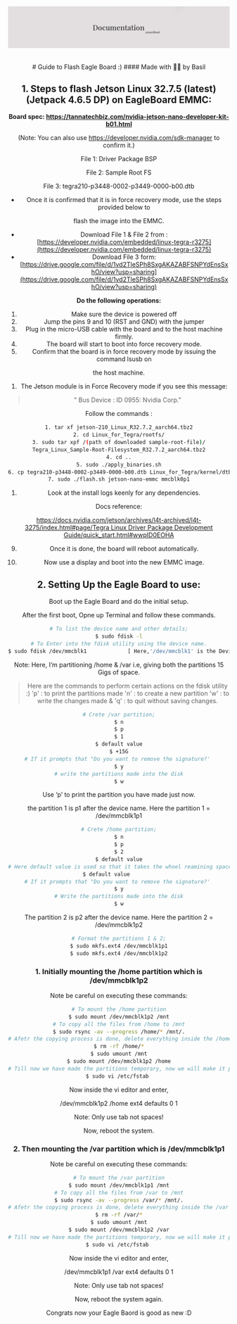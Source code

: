 <div align="center">
  <p>
    <a align="center" href="" target="_blank">
      <img
        width="850"
        src="https://github.com/myselfbasil/Guide-to-Flash-Eagle-Board/blob/b2d1631c7da3929ebf52d0c46a6da406e4057829/assets/header_img.jpg"
      >
    </a>
  </p>
  <br>
# Guide to Flash Eagle Board :)
#### Made with  🫶🏻  by Basil

## 1. Steps to flash Jetson Linux 32.7.5 (latest) (Jetpack 4.6.5 DP) on EagleBoard EMMC:

**Board spec: https://tannatechbiz.com/nvidia-jetson-nano-developer-kit-b01.html**

(Note: You can also use https://developer.nvidia.com/sdk-manager to confirm it.)

File 1: Driver Package BSP

File 2: Sample Root FS

File 3: tegra210-p3448-0002-p3449-0000-b00.dtb

- Once it is confirmed that it is in force recovery mode, use the steps provided below to

flash the image into the EMMC.

- Download File 1 & File 2 from : [https://developer.nvidia.com/embedded/linux-tegra-r3275](https://developer.nvidia.com/embedded/linux-tegra-r3275)
- Download File 3 form: [https://drive.google.com/file/d/1vd2TleSPh8SxgAKAZABFSNPYdEnsSxhO/view?usp=sharing](https://drive.google.com/file/d/1vd2TleSPh8SxgAKAZABFSNPYdEnsSxhO/view?usp=sharing)

**Do the following operations:**

1. Make sure the device is powered off
2. Jump the pins 9 and 10 (RST and GND) with the jumper
3. Plug in the micro-USB cable with the board and to the host machine firmly.
4. The board will start to boot into force recovery mode.
5. Confirm that the board is in force recovery mode by issuing the command lsusb on

the host machine.

1. The Jetson module is in Force Recovery mode if you see this message:

> " Bus <bbb> Device <ddd>: ID 0955: <nnnn> Nvidia Corp."
> 

Follow the commands :

```bash
1. tar xf jetson-210_Linux_R32.7.2_aarch64.tbz2
2. cd Linux_for_Tegra/rootfs/
3. sudo tar xpf /(path of downloaded sample-root-file)/
Tegra_Linux_Sample-Root-Filesystem_R32.7.2_aarch64.tbz2
4. cd ..
5. sudo ./apply_binaries.sh
6. cp tegra210-p3448-0002-p3449-0000-b00.dtb Linux_for_Tegra/kernel/dtb/
7. sudo ./flash.sh jetson-nano-emmc mmcblk0p1
```

1. Look at the install logs keenly for any dependencies.

Docs reference: 

[https://docs.nvidia.com/jetson/archives/l4t-archived/l4t-3275/index.html#page/Tegra Linux Driver Package Development Guide/quick_start.html#wwpID0EOHA](https://docs.nvidia.com/jetson/archives/l4t-archived/l4t-3275/index.html#page/Tegra%20Linux%20Driver%20Package%20Development%20Guide/quick_start.html#wwpID0EOHA)

9. Once it is done, the board will reboot automatically.

10. Now use a display and boot into the new EMMC image.

## 2. Setting Up the Eagle Board to use:

Boot up the Eagle Board and do the initial setup.

After the first boot, Opne up Terminal and follow these commands.

```bash
# To list the device name and other details;
$ sudo fdisk -l
# To Enter into the fdisk utility using the device name.
$ sudo fdisk /dev/mmcblk1             [ Here,'/dev/mmcblk1' is the Device name ]
```

Note: Here, I’m partitioning /home & /var i.e, giving both the partitions 15 Gigs of space.

> Here are the commands to perform certain actions on the fdisk utility :)
'p' : to print the partitions made
'n' : to create a new partition
'w' : to write the changes made &
'q' : to quit without saving changes.
> 

```bash
# Crete /var partition;
$ n
$ p
$ 1
$ default value
$ +15G
# If it prompts that "Do you want to remove the signature?' 
$ y
# write the partitions made into the disk
$ w
```

Use ‘p’ to print the partition you have made just now.

the partition 1 is  p1 after the device name. Here the partition 1 = /dev/mmcblk1p1

```bash
# Crete /home partition;
$ n
$ p
$ 2
$ default value
# Here default value is used so that it takes the whoel reamining space
$ default value        
# If it prompts that "Do you want to remove the signature?' 
$ y
# Write the partitions made into the disk
$ w
```

The partition 2 is p2 after the device name. Here the partition 2 = /dev/mmcblk1p2

```bash
# Format the partitions 1 & 2;
$ sudo mkfs.ext4 /dev/mmcblk1p1
$ sudo mkfs.ext4 /dev/mmcblk1p2
```

### 1. Initially mounting the /home partition which is /dev/mmcblk1p2

Note be careful on executing these commands:

```bash
# To mount the /home partition
$ sudo mount /dev/mmcblk1p2 /mnt
# To copy all the files from /home to /mnt
$ sudo rsync -av --progress /home/* /mnt/.
# Afetr the copying process is done, delete everything inside the /home dir.
$ rm -rf /home/*
$ sudo umount /mnt
$ sudo mount /dev/mmcblk1p2 /home
# Till now we have made the partitions temporary, now we will make it permanent.
$ sudo vi /etc/fstab 
```

Now inside the vi editor and enter,

/dev/mmcblk1p2           /home     ext4          defaults    0  1

Note: Only use tab not spaces!

Now, reboot the system.

### 2. Then mounting the /var partition which is /dev/mmcblk1p1

Note be careful on executing these commands:

```bash
# To mount the /var partition
$ sudo mount /dev/mmcblk1p1 /mnt
# To copy all the files from /var to /mnt
$ sudo rsync -av --progress /var/* /mnt/.
# Afetr the copying process is done, delete everything inside the /var dir.
$ rm -rf /var/*
$ sudo umount /mnt
$ sudo mount /dev/mmcblk1p2 /var
# Till now we have made the partitions temporary, now we will make it permanent.
$ sudo vi /etc/fstab 
```

Now inside the vi editor and enter,

/dev/mmcblk1p1           /var     ext4          defaults    0  1

Note: Only use tab not spaces!

Now, reboot the system again.

Congrats now your Eagle Baord is good as new :D
